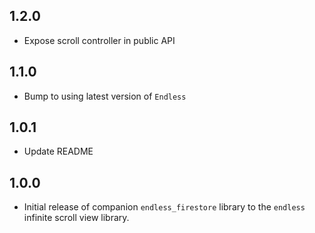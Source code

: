 ## 1.2.0

* Expose scroll controller in public API

## 1.1.0

* Bump to using latest version of `Endless`

## 1.0.1

* Update README

## 1.0.0

* Initial release of companion `endless_firestore` library to the `endless` infinite scroll view library.
